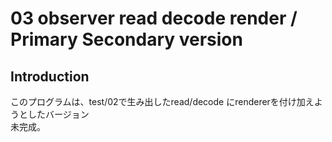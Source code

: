 
# 03 observer read decode render / Primary Secondary version

## Introduction

このプログラムは、test/02で生み出したread/decode にrendererを付け加えようとしたバージョン  
未完成。  
